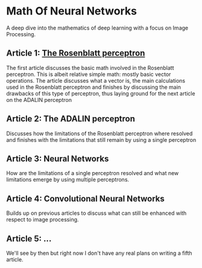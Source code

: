 # Math Of Neural Networks

A deep dive into the mathematics of deep learning with a focus on Image Processing.

## Article 1: [The Rosenblatt perceptron](https://github.com/sergedesmedt/MathOfNeuralNetworks/blob/master/RosenblattPerceptronArticleGithub.md)

The first article discusses the basic math involved in the Rosenblatt perceptron. This is albeit relative simple math: mostly basic vector operations. The article discusses what a vector is, the main calculations used in the Rosenblatt perceptron and finishes by discussing the main drawbacks of this type of perceptron, thus laying ground for the next article on the ADALIN perceptron

## Article 2: The ADALIN perceptron

Discusses how the limitations of the Rosenblatt perceptron where resolved and finishes with the limitations that still remain by using a single perceptron

## Article 3: Neural Networks

How are the limitations of a single perceptron resolved and what new limitations emerge by using multiple perceptrons.

## Article 4: Convolutional Neural Networks

Builds up on previous articles to discuss what can still be enhanced with respect to image processing.

## Article 5: ...

We'll see by then but right now I don't have any real plans on writing a fifth article.